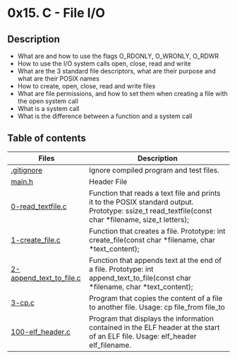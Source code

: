 # 0x15. C - File I/O

## Description
- What are and how to use the flags O_RDONLY, O_WRONLY, O_RDWR
- How to use the I/O system calls open, close, read and write
- What are the 3 standard file descriptors, what are their purpose and what are their POSIX names
- How to create, open, close, read and write files
- What are file permissions, and how to set them when creating a file with the open system call
- What is a system call
- What is the difference between a function and a system call

## Table of contents

Files | Description
----------- | -----------
[.gitignore](./.gitignore) | Ignore compiled program and test files.
[main.h](./main.h) | Header File
[0-read_textfile.c](./0-read_textfile.c) | Function that reads a text file and prints it to the POSIX standard output. Prototype: ssize_t read_textfile(const char *filename, size_t letters);
[1-create_file.c](./1-create_file.c) | Function that creates a file. Prototype: int create_file(const char *filename, char *text_content);
[2-append_text_to_file.c](./2-append_text_to_file.c) | Function that appends text at the end of a file. Prototype: int append_text_to_file(const char *filename, char *text_content);
[3-cp.c](./3-cp.c) | Program that copies the content of a file to another file. Usage: cp file_from file_to
[100-elf_header.c](./100-elf_header.c) | Program that displays the information contained in the ELF header at the start of an ELF file. Usage: elf_header elf_filename.

